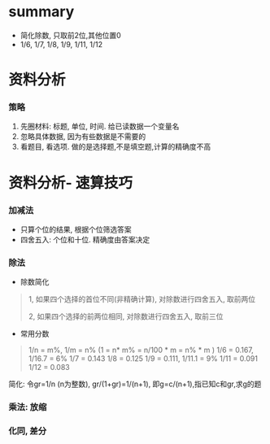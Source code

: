 # summary
- 简化除数, 只取前2位,其他位置0
- 1/6, 1/7, 1/8, 1/9, 1/11, 1/12

# 资料分析
### 策略
1. 先圈材料: 标题, 单位, 时间. 给已读数据一个变量名
2. 忽略具体数据, 因为有些数据是不需要的
3. 看题目, 看选项. 做的是选择题,不是填空题,计算的精确度不高

# 资料分析- 速算技巧
### 加减法
- 只算个位的结果, 根据个位筛选答案
- 四舍五入: 个位和十位. 精确度由答案决定
### 除法
- 除数简化
> 1, 如果四个选择的首位不同(非精确计算), 对除数进行四舍五入, 取前两位
> 
> 2, 如果四个选择的前两位相同, 对除数进行四舍五入, 取前三位
- 常用分数
> 1/n = m%, 1/m = n% (1 = n* m% = n/100 * m = n% * m )
> 1/6 = 0.167, 1/16.7 = 6%
> 1/7 = 0.143
> 1/8 = 0.125
> 1/9 = 0.111, 1/11.1 = 9%
> 1/11 = 0.091
> 1/12 = 0.083

简化: 令gr=1/n (n为整数), gr/(1+gr)=1/(n+1), 即g=c/(n+1),指已知c和gr,求g的题
### 乘法: 放缩
### 化同, 差分

